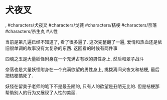 # 犬夜叉

, #characters/犬夜叉 #characters/戈薇 #characters/桔梗 #characters/奈落 #characters/杀生丸 #人性

当前是第几遍已经不知道了, 看了很多遍了. 这次完整翻了一遍, 爱情和热血还是依旧很单调的故事没有太复杂的东西. 这回看的时候有两件事

四魂之玉是大量妖怪附身在一个充满占有欲的男性身上, 然后和翠子战斗

奈落也是大量妖怪附身在一个充满欲望的男性身上, 挑拨离间犬夜叉和桔梗, 最后把桔梗搞死了.

妖怪在留美子老师的笔下不是最丑陋的, 只有人的欲望是丑陋无比的. 但是桔梗那帮助别人的行为又展现了人性的美丽.

